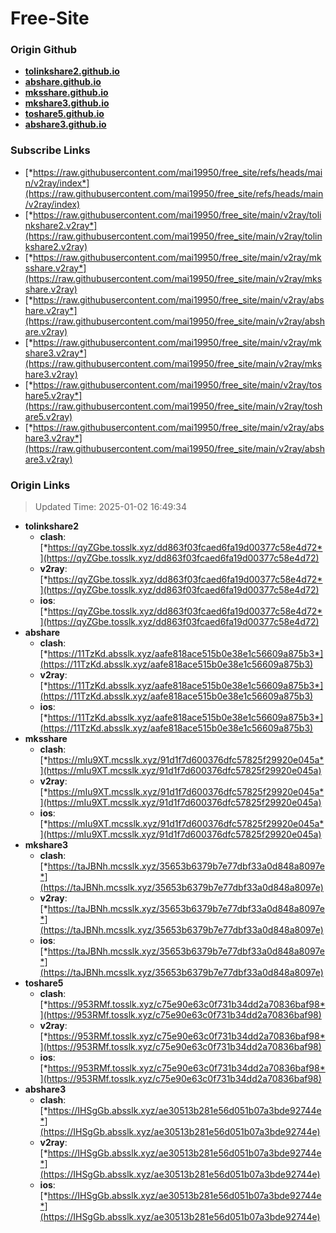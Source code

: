 # Free-Site

### Origin Github

- [**tolinkshare2.github.io**](https://github.com/tolinkshare2/tolinkshare2.github.io)
- [**abshare.github.io**](https://github.com/abshare/abshare.github.io)
- [**mksshare.github.io**](https://github.com/mksshare/mksshare.github.io)
- [**mkshare3.github.io**](https://github.com/mkshare3/mkshare3.github.io)
- [**toshare5.github.io**](https://github.com/toshare5/toshare5.github.io)
- [**abshare3.github.io**](https://github.com/abshare3/abshare3.github.io)

### Subscribe Links

- [*https://raw.githubusercontent.com/mai19950/free_site/refs/heads/main/v2ray/index*](https://raw.githubusercontent.com/mai19950/free_site/refs/heads/main/v2ray/index)
- [*https://raw.githubusercontent.com/mai19950/free_site/main/v2ray/tolinkshare2.v2ray*](https://raw.githubusercontent.com/mai19950/free_site/main/v2ray/tolinkshare2.v2ray)
- [*https://raw.githubusercontent.com/mai19950/free_site/main/v2ray/mksshare.v2ray*](https://raw.githubusercontent.com/mai19950/free_site/main/v2ray/mksshare.v2ray)
- [*https://raw.githubusercontent.com/mai19950/free_site/main/v2ray/abshare.v2ray*](https://raw.githubusercontent.com/mai19950/free_site/main/v2ray/abshare.v2ray)
- [*https://raw.githubusercontent.com/mai19950/free_site/main/v2ray/mkshare3.v2ray*](https://raw.githubusercontent.com/mai19950/free_site/main/v2ray/mkshare3.v2ray)
- [*https://raw.githubusercontent.com/mai19950/free_site/main/v2ray/toshare5.v2ray*](https://raw.githubusercontent.com/mai19950/free_site/main/v2ray/toshare5.v2ray)
- [*https://raw.githubusercontent.com/mai19950/free_site/main/v2ray/abshare3.v2ray*](https://raw.githubusercontent.com/mai19950/free_site/main/v2ray/abshare3.v2ray)

### Origin Links

> Updated Time: 2025-01-02 16:49:34

- **tolinkshare2**
  - **clash**: [*https://qyZGbe.tosslk.xyz/dd863f03fcaed6fa19d00377c58e4d72*](https://qyZGbe.tosslk.xyz/dd863f03fcaed6fa19d00377c58e4d72)
  - **v2ray**: [*https://qyZGbe.tosslk.xyz/dd863f03fcaed6fa19d00377c58e4d72*](https://qyZGbe.tosslk.xyz/dd863f03fcaed6fa19d00377c58e4d72)
  - **ios**: [*https://qyZGbe.tosslk.xyz/dd863f03fcaed6fa19d00377c58e4d72*](https://qyZGbe.tosslk.xyz/dd863f03fcaed6fa19d00377c58e4d72)
- **abshare**
  - **clash**: [*https://11TzKd.absslk.xyz/aafe818ace515b0e38e1c56609a875b3*](https://11TzKd.absslk.xyz/aafe818ace515b0e38e1c56609a875b3)
  - **v2ray**: [*https://11TzKd.absslk.xyz/aafe818ace515b0e38e1c56609a875b3*](https://11TzKd.absslk.xyz/aafe818ace515b0e38e1c56609a875b3)
  - **ios**: [*https://11TzKd.absslk.xyz/aafe818ace515b0e38e1c56609a875b3*](https://11TzKd.absslk.xyz/aafe818ace515b0e38e1c56609a875b3)
- **mksshare**
  - **clash**: [*https://mIu9XT.mcsslk.xyz/91d1f7d600376dfc57825f29920e045a*](https://mIu9XT.mcsslk.xyz/91d1f7d600376dfc57825f29920e045a)
  - **v2ray**: [*https://mIu9XT.mcsslk.xyz/91d1f7d600376dfc57825f29920e045a*](https://mIu9XT.mcsslk.xyz/91d1f7d600376dfc57825f29920e045a)
  - **ios**: [*https://mIu9XT.mcsslk.xyz/91d1f7d600376dfc57825f29920e045a*](https://mIu9XT.mcsslk.xyz/91d1f7d600376dfc57825f29920e045a)
- **mkshare3**
  - **clash**: [*https://taJBNh.mcsslk.xyz/35653b6379b7e77dbf33a0d848a8097e*](https://taJBNh.mcsslk.xyz/35653b6379b7e77dbf33a0d848a8097e)
  - **v2ray**: [*https://taJBNh.mcsslk.xyz/35653b6379b7e77dbf33a0d848a8097e*](https://taJBNh.mcsslk.xyz/35653b6379b7e77dbf33a0d848a8097e)
  - **ios**: [*https://taJBNh.mcsslk.xyz/35653b6379b7e77dbf33a0d848a8097e*](https://taJBNh.mcsslk.xyz/35653b6379b7e77dbf33a0d848a8097e)
- **toshare5**
  - **clash**: [*https://953RMf.tosslk.xyz/c75e90e63c0f731b34dd2a70836baf98*](https://953RMf.tosslk.xyz/c75e90e63c0f731b34dd2a70836baf98)
  - **v2ray**: [*https://953RMf.tosslk.xyz/c75e90e63c0f731b34dd2a70836baf98*](https://953RMf.tosslk.xyz/c75e90e63c0f731b34dd2a70836baf98)
  - **ios**: [*https://953RMf.tosslk.xyz/c75e90e63c0f731b34dd2a70836baf98*](https://953RMf.tosslk.xyz/c75e90e63c0f731b34dd2a70836baf98)
- **abshare3**
  - **clash**: [*https://IHSgGb.absslk.xyz/ae30513b281e56d051b07a3bde92744e*](https://IHSgGb.absslk.xyz/ae30513b281e56d051b07a3bde92744e)
  - **v2ray**: [*https://IHSgGb.absslk.xyz/ae30513b281e56d051b07a3bde92744e*](https://IHSgGb.absslk.xyz/ae30513b281e56d051b07a3bde92744e)
  - **ios**: [*https://IHSgGb.absslk.xyz/ae30513b281e56d051b07a3bde92744e*](https://IHSgGb.absslk.xyz/ae30513b281e56d051b07a3bde92744e)
